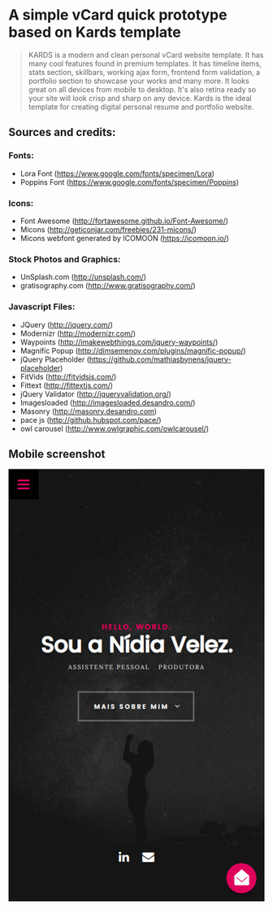 # A simple vCard quick prototype based on Kards template

> KARDS is a modern and clean personal vCard website template. It has many cool features found
> in premium templates. It has timeline items, stats section, skillbars, working ajax form,
> frontend form validation, a portfolio section to showcase your works and many more. It looks
> great on all devices from mobile to desktop. It's also retina ready so your site will look
> crisp and sharp on any device. Kards is the ideal template for creating digital personal resume
> and portfolio website.

## Sources and credits:

### Fonts:

- Lora Font (https://www.google.com/fonts/specimen/Lora)
- Poppins Font (https://www.google.com/fonts/specimen/Poppins)

### Icons:

- Font Awesome (http://fortawesome.github.io/Font-Awesome/)
- Micons (http://geticonjar.com/freebies/231-micons/)
- Micons webfont generated by ICOMOON (https://icomoon.io/)

### Stock Photos and Graphics:

- UnSplash.com (http://unsplash.com/)
- gratisography.com (http://www.gratisography.com/)

### Javascript Files:

- JQuery (http://jquery.com/)
- Modernizr (http://modernizr.com/)
- Waypoints (http://imakewebthings.com/jquery-waypoints/)
- Magnific Popup (http://dimsemenov.com/plugins/magnific-popup/)
- jQuery Placeholder (https://github.com/mathiasbynens/jquery-placeholder)
- FitVids (http://fitvidsjs.com/)
- Fittext (http://fittextjs.com/)
- jQuery Validator (http://jqueryvalidation.org/)
- Imagesloaded (http://imagesloaded.desandro.com/)
- Masonry (http://masonry.desandro.com)
- pace js (http://github.hubspot.com/pace/)
- owl carousel (http://www.owlgraphic.com/owlcarousel/)

## Mobile screenshot

![example](images/example.jpg)
